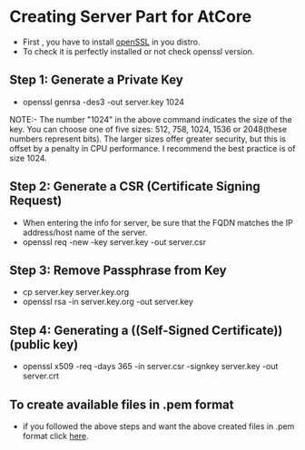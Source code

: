
# Creating  Server Part for AtCore
 - First , you have to install [openSSL] in you distro.
 - To check it is perfectly installed or not check openssl version.

## Step 1: Generate a Private Key
 - openssl genrsa -des3 -out server.key 1024

NOTE:- The number "1024" in the above command indicates the size of the  key.
       You can choose one of five sizes: 512, 758, 1024, 1536 or 2048(these numbers represent bits). 
       The larger sizes offer greater security, but this is offset by a penalty in CPU performance. 
       I recommend the best practice is of size 1024.

 
## Step 2: Generate a CSR (Certificate Signing Request)
 -  When entering the info for server, be sure that the FQDN matches the IP address/host name of the server.
 - openssl req -new -key server.key -out server.csr


## Step 3: Remove Passphrase from Key 
 - cp server.key server.key.org
 - openssl rsa -in server.key.org -out server.key

## Step 4: Generating a ((Self-Signed Certificate))(public key)
 - openssl x509 -req -days 365 -in server.csr -signkey server.key -out server.crt

## To create  available files in .pem format 
 - if you followed the above steps and want the above created files in .pem format click [here].


[Qt]:https://www.qt.io
[doxygen]:http://www.doxygen.n1/
[openSSL]:https://www.howtoforge.com/tutorial/how-to-install-openssl-from-source-on-linux/
[here]:https://stackoverflow.com/questions/991758/how-to-get-pem-file-from-key-and-crt-files
